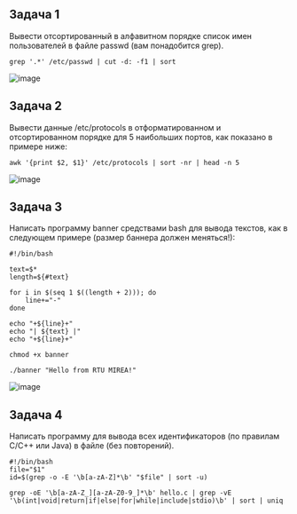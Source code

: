 ## Задача 1
Вывести отсортированный в алфавитном порядке список имен пользователей в файле passwd (вам понадобится grep).
```
grep '.*' /etc/passwd | cut -d: -f1 | sort
```
![image](https://github.com/user-attachments/assets/be000ae3-2c1b-4709-8943-bf0c972d717b)


## Задача 2
Вывести данные /etc/protocols в отформатированном и отсортированном порядке для 5 наибольших портов, как показано в примере ниже:
```
awk '{print $2, $1}' /etc/protocols | sort -nr | head -n 5
```
![image](https://github.com/user-attachments/assets/6806edfa-2e7a-41f9-b29a-1804f11c4410)


## Задача 3
Написать программу banner средствами bash для вывода текстов, как в следующем примере (размер баннера должен меняться!):
```
#!/bin/bash

text=$*
length=${#text}

for i in $(seq 1 $((length + 2))); do
    line+="-"
done

echo "+${line}+"
echo "| ${text} |"
echo "+${line}+"
```
```
chmod +x banner
```
```
./banner "Hello from RTU MIREA!"
```

![image](https://github.com/user-attachments/assets/822055d8-be7b-4b0f-88c8-bb283d11d00d)


## Задача 4
Написать программу для вывода всех идентификаторов (по правилам C/C++ или Java) в файле (без повторений).

```
#!/bin/bash
file="$1"
id=$(grep -o -E '\b[a-zA-Z]*\b' "$file" | sort -u)
```
```
grep -oE '\b[a-zA-Z_][a-zA-Z0-9_]*\b' hello.c | grep -vE '\b(int|void|return|if|else|for|while|include|stdio)\b' | sort | uniq
```

























